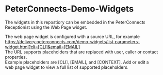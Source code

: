 # PeterConnects-Demo-Widgets

The widgets in this repostiory can be embedded in the PeterConnects Receptionist using the Web Page widget.

The web page widget is configured with a source URL, for example https://delivery.peterconnects.com/demo-widgets/list-parameters-widget.html?cli=[CLI]&email=[EMAIL] \
The URL supports placeholders that are replaced with user, caller or contact properties.\
Example placeholders are [CLI], [EMAIL], and [CONTEXT]. Add or edit a web page widget to view a full list of supported placeholders.
